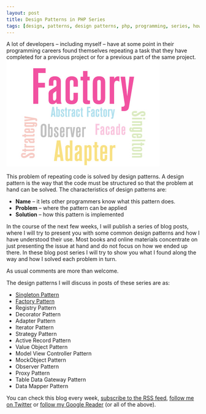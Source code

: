 ```yaml
---
layout: post
title: Design Patterns in PHP Series
tags: [design, patterns, design patterns, php, programming, series, how-to]
---
```


A lot of developers – including myself – have at some point in their programming careers found themselves repeating a task that they have completed for a previous project or for a previous part of the same project.
<img class="post-image" src="/files/2010-01-06-design-patterns.png" />

This problem of repeating code is solved by design patterns. A design pattern is the way that the code must be structured so that the problem at hand can be solved. The characteristics of design patterns are:

* **Name** – it lets other programmers know what this pattern does.
* **Problem** – where the pattern can be applied
* **Solution** – how this pattern is implemented

In the course of the next few weeks, I will publish a series of blog posts, where I will try to present you with some common design patterns and how I have understood their use. Most books and online materials concentrate on just presenting the issue at hand and do not focus on how we ended up there. In these blog post series I will try to show you what I found along the way and how I solved each problem in turn.

As usual comments are more than welcome.

The design patterns I will discuss in posts of these series are as:

* <a href="http://www.niden.net/2010/01/design-patterns-singleton-series-how-to/">Singleton Pattern</a>
* <a href="http://www.niden.net/2010/01/design-patterns-factory-series-how-to/">Factory Pattern</a>
* Registry Pattern
* Decorator Pattern
* Adapter Pattern
* Iterator Pattern
* Strategy Pattern
* Active Record Pattern
* Value Object Pattern
* Model View Controller Pattern
* MockObject Pattern
* Observer Pattern
* Proxy Pattern
* Table Data Gateway Pattern
* Data Mapper Pattern

You can check this blog every week, <a href="http://feeds.feedburner.com/nikosdimopoulos">subscribe to the RSS feed</a>, <a href="http://twitter.com/nikosdimopoulos">follow me on Twitter</a> or <a href="https://profiles.google.com/104235485963468152376">follow my Google Reader</a> (or all of the above).
